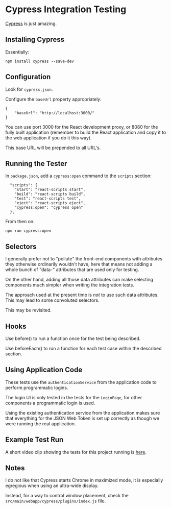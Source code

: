# Cypress Integration Testing

[Cypress](https://www.cypress.io) is just amazing.

## Installing Cypress

Essentially:

```
npm install cypress --save-dev
```

## Configuration

Look for `cypress.json`.

Configure the `baseUrl` property appropriately:

```
{
    "baseUrl": "http://localhost:3000/"
}
```

You can use port 3000 for the React development proxy, or 8080 for the fully built application (remember to build the
React application and copy it to the web application if you do it this way).

This base URL will be prepended to all URL's.

## Running the Tester

In `package.json`, add a `cypress:open` command to the `scripts` section:

```
  "scripts": {
    "start": "react-scripts start",
    "build": "react-scripts build",
    "test": "react-scripts test",
    "eject": "react-scripts eject",
    "cypress:open": "cypress open"
  },
```

From then on:

```
npm run cypress:open
```

## Selectors

I generally prefer not to "pollute" the front-end components with attributes they otherwise ordinarily wouldn't have,
here that means not adding a whole bunch of "data-" attributes that are used only for testing.

On the other hand, adding all those data attributes can make selecting components much simpler when writing the
integration tests.

The approach used at the present time is _not_ to use such data attributes. This may lead to some convoluted selectors.

This may be revisited.

## Hooks

Use before() to run a function once for the test being described.

Use beforeEach() to run a function for each test case within the described section.

## Using Application Code

These tests use the `authenticationService` from the application code to perform programmatic logins.

The login UI is only tested in the tests for the `LoginPage`, for other components a programmatic login is used.

Using the existing authentication service from the application makes sure that everything for the JSON Web Token is set
up correctly as though we were running the real application.

## Example Test Run

A short video clip showing the tests for this project running is [here](https://youtu.be/KscvXW8dAMs).

## Notes

I do not like that Cypress starts Chrome in maximized mode, it is especially egregious when using an ultra-wide display.

Instead, for a way to control window placement, check the `src/main/webapp/cypress/plugins/index.js` file.
